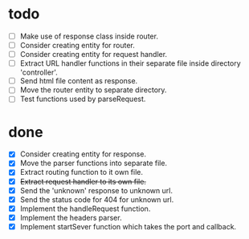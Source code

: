 # todo

- [ ] Make use of response class inside router.
- [ ] Consider creating entity for router.
- [ ] Consider creating entity for request handler.
- [ ] Extract URL handler functions in their separate file inside directory 'controller'.
- [ ] Send html file content as response.
- [ ] Move the router entity to separate directory.
- [ ] Test functions used by parseRequest.

# done

- [x] Consider creating entity for response.
- [x] Move the parser functions into separate file.
- [x] Extract routing function to it own file.
- [x] ~~Extract request handler to its own file.~~
- [x] Send the 'unknown' response to unknown url.
- [x] Send the status code for 404 for unknown url.
- [x] Implement the handleRequest function.
- [x] Implement the headers parser.
- [x] Implement startSever function which takes the port and callback.

